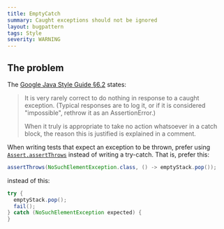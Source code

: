 ```yaml
---
title: EmptyCatch
summary: Caught exceptions should not be ignored
layout: bugpattern
tags: Style
severity: WARNING
---
```


<!--
*** AUTO-GENERATED, DO NOT MODIFY ***
To make changes, edit the @BugPattern annotation or the explanation in docs/bugpattern.
-->


## The problem
The [Google Java Style Guide §6.2][style] states:

> It is very rarely correct to do nothing in response to a caught exception.
> (Typical responses are to log it, or if it is considered "impossible", rethrow
> it as an AssertionError.)
>
> When it truly is appropriate to take no action whatsoever in a catch block,
> the reason this is justified is explained in a comment.

When writing tests that expect an exception to be thrown, prefer using
[`Assert.assertThrows`][assertthrows] instead of writing a try-catch. That is,
prefer this:

```java
assertThrows(NoSuchElementException.class, () -> emptyStack.pop());
```

instead of this:

```java
try {
  emptyStack.pop();
  fail();
} catch (NoSuchElementException expected) {
}
```

[style]: https://google.github.io/styleguide/javaguide.html#s6.2-caught-exceptions

[assertthrows]: https://junit.org/junit4/javadoc/latest/org/junit/Assert.html#assertThrows(java.lang.Class,%20org.junit.function.ThrowingRunnable)

